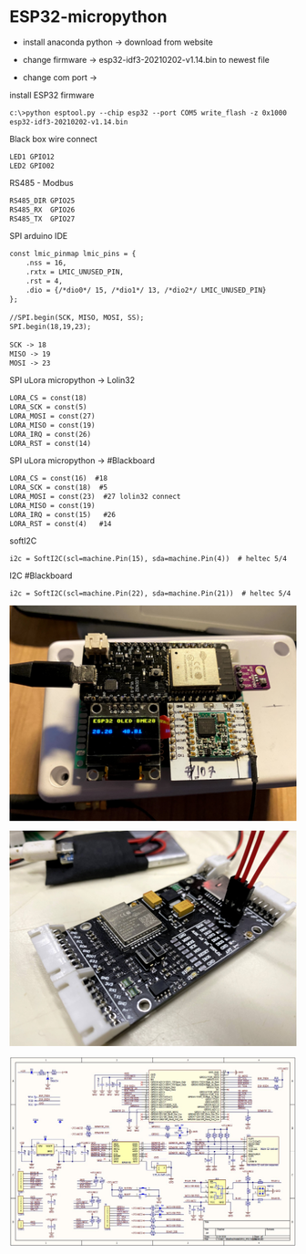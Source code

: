 # ESP32-micropython

  - install anaconda python -> download from website 

  - change firmware -> esp32-idf3-20210202-v1.14.bin to newest file 

  - change com port -> 

install ESP32 firmware 
```
c:\>python esptool.py --chip esp32 --port COM5 write_flash -z 0x1000 esp32-idf3-20210202-v1.14.bin 
```

Black box wire connect

```
LED1 GPIO12
LED2 GPIO02  
```

RS485 - Modbus 
```
RS485_DIR GPIO25
RS485_RX  GPIO26
RS485_TX  GPIO27
```

SPI arduino IDE 

```
const lmic_pinmap lmic_pins = {
    .nss = 16, 
    .rxtx = LMIC_UNUSED_PIN,
    .rst = 4,
    .dio = {/*dio0*/ 15, /*dio1*/ 13, /*dio2*/ LMIC_UNUSED_PIN}
};

//SPI.begin(SCK, MISO, MOSI, SS);
SPI.begin(18,19,23); 

SCK -> 18
MISO -> 19
MOSI -> 23
```

SPI uLora micropython -> Lolin32
```
LORA_CS = const(18)
LORA_SCK = const(5)
LORA_MOSI = const(27)
LORA_MISO = const(19)
LORA_IRQ = const(26)
LORA_RST = const(14)
```

SPI uLora micropython -> #Blackboard 
```
LORA_CS = const(16)  #18
LORA_SCK = const(18)  #5
LORA_MOSI = const(23)  #27 lolin32 connect
LORA_MISO = const(19)
LORA_IRQ = const(15)   #26
LORA_RST = const(4)   #14
```

softI2C
```
i2c = SoftI2C(scl=machine.Pin(15), sda=machine.Pin(4))  # heltec 5/4
```

I2C #Blackboard 
```
i2c = SoftI2C(scl=machine.Pin(22), sda=machine.Pin(21))  # heltec 5/4
```

![ScreenShot](https://github.com/worrajak/ESP32-micropython/blob/main/IMG_9148.jpg?raw=true)  

![ScreenShot](https://github.com/worrajak/ESP32-micropython/blob/main/IMG_9153.jpg?raw=true)  

![ScreenShot](https://github.com/worrajak/ESP32-micropython/blob/main/Circuit.jpg?raw=true)  
